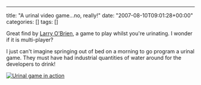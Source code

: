 ---
title: "A urinal video game...no, really!"
date: "2007-08-10T09:01:28+00:00"
categories: []
tags: []

Great find by <a href="http://www.knowing.net/">Larry O'Brien</a>, a game to play whilst you're urinating. I wonder if it is multi-player?

I just can't imagine springing out of bed on a morning to go program a urinal game. They must have had industrial quantities of water around for the developers to drink!

<a href="http://techteapot.com/wp-content/uploads/2007/08/piss-screen.jpg" title="Urinal game in action"><img src="http://techteapot.com/wp-content/uploads/2007/08/piss-screen.jpg" alt="Urinal game in action" /></a>
